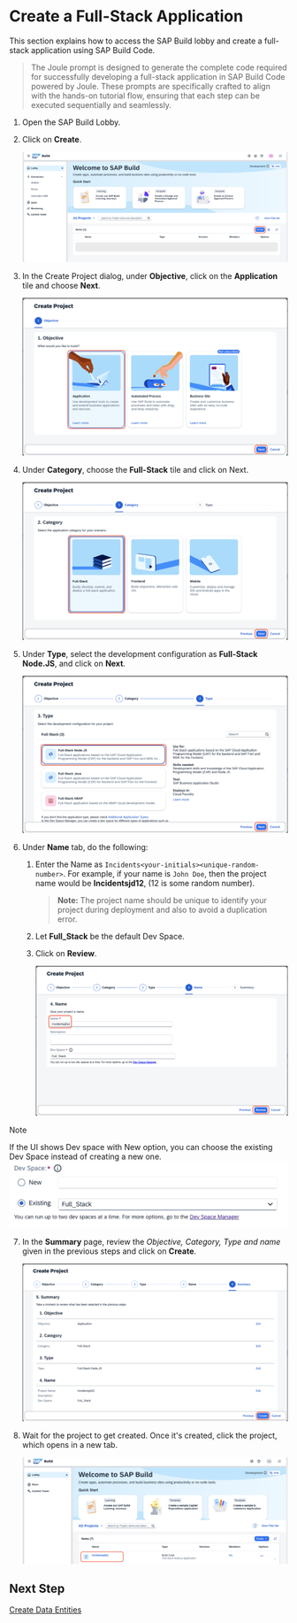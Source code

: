 # Create a Full-Stack Application

This section explains how to access the SAP Build lobby and create a full-stack application using SAP Build Code.

> The Joule prompt is designed to generate the complete code required for successfully developing a full-stack application in SAP Build Code powered by Joule. These prompts are specifically crafted to align with the hands-on tutorial flow, ensuring that each step can be executed sequentially and seamlessly.

1. Open the SAP Build Lobby.

2. Click on **Create**.

    ![build lobby](../../build-process-automation/createprocess/images/image.png)

3. In the Create Project dialog, under **Objective**, click on the **Application** tile and choose **Next**.
    
    ![build application](../images/create-full-stack-project/new-application.png)

4. Under **Category**, choose the **Full-Stack** tile and click on Next.

    ![build code](../images/create-full-stack-project/new-fullstack.png)

5. Under **Type**, select the development configuration as **Full-Stack Node.JS**, and click on **Next**. 

    ![full-stack-app](../images/create-full-stack-project/new-nodejs.png)

6. Under **Name** tab, do the following:
    1. Enter the Name as `Incidents<your-initials><unique-random-number>`. For example, if your name is `John Doe`, then the project name would be **Incidentsjd12**, (12 is some random number).

        > **Note:** The project name should be unique to identify your project during deployment and also to avoid a duplication error.
    2. Let **Full_Stack** be the default Dev Space.

    3. Click on **Review**.

        ![project details](../images/create-full-stack-project/new-name.png)

> [!Note]
> If the UI shows Dev space with New option, you can choose the existing Dev Space instead of creating a new one. 
![project details](../images/create-full-stack-project/create1.png)

7. In the **Summary** page, review the *Objective, Category, Type and name* given in the previous steps and click on **Create**.

    ![project-created](../images/create-full-stack-project/new-review.png)

8. Wait for the project to get created. Once it's created, click the project, which opens in a new tab.

    ![project-created](../images/create-full-stack-project/project_created.png)

## Next Step

[Create Data Entities](create-data-entities.md)
